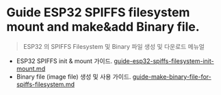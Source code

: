 # Guide ESP32 SPIFFS filesystem mount and make&add Binary file.
>ESP32 의 SPIFFS Filesystem 및 Binary 파일 생성 및 다운로드 메뉴얼
* ESP32 SPIFFS init & mount 가이드.
  [guide-esp32-spiffs-filesystem-init-mount.md]()
* Binary file (image file) 생성 및 사용 가이드.
  [guide-make-binary-file-for-spiffs-filesystem.md]()
